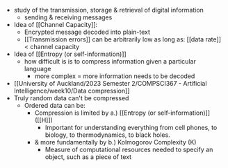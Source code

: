 - study of the transmission, storage & retrieval of digital information
	- sending & receiving messages
- Idea of [[Channel Capacity]]:
	- Encrypted message decoded into plain-text
	- [[Transmission errors]] can be arbitrarily low as long as:
		[[data rate]] < channel capacity
- Idea of [[Entropy (or self-information)]]
	- how difficult is is to compress information given a particular language 
		- more complex = more information needs to be decoded
- [[University of Auckland/2023 Semester 2/COMPSCI367 - Artificial Intelligence/week10/Data compression]]
- Truly random data can't be compressed
	- Ordered data can be:
		- Compression is limited by a.) [[Entropy (or self-information)]] ([[H]])
			- Important for understanding everything from cell phones, to biology, to thermodynamics, to black holes.
		- & more fundamentally by b.) Kolmogorov Complexity (K)
			- Measure of computational resources needed to specify an object, such as a piece of text
